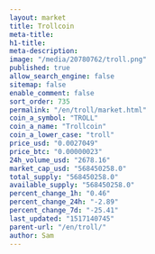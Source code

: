 ```yaml
---
layout: market
title: Trollcoin
meta-title: 
h1-title: 
meta-description: 
image: "/media/20780762/troll.png"
published: true
allow_search_engine: false
sitemap: false
enable_comment: false
sort_order: 735
permalink: "/en/troll/market.html"
coin_a_symbol: "TROLL"
coin_a_name: "Trollcoin"
coin_a_lower_case: "troll"
price_usd: "0.0027049"
price_btc: "0.00000023"
24h_volume_usd: "2678.16"
market_cap_usd: "568450258.0"
total_supply: "568450258.0"
available_supply: "568450258.0"
percent_change_1h: "0.46"
percent_change_24h: "-2.89"
percent_change_7d: "-25.41"
last_updated: "1517140745"
parent-url: "/en/troll/"
author: Sam
---
```


